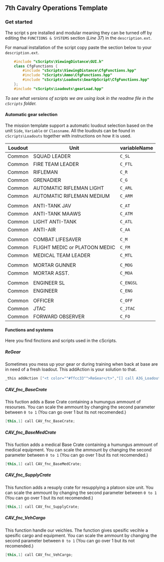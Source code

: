 ## 7th Cavalry Operations Template

### Get started
The script s pre installed and modular meaning they can be turned off by editing the `FUNCTIONS & SYSTEMS` section (_Line 37_) in the `description.ext`.

For manual installation of the script copy paste the section below to your `description.ext`.
``` c++
    #include "cScripts\ViewingDistance\GUI.h"
    class CfgFunctions {
        #include "cScripts\ViewingDistance\CfgFunctions.hpp"
        #include "cScripts\Ammo\CfgFunctions.hpp"
        #include "cScripts\Loadouts\GearUpScript\CfgFunctions.hpp"
    };
    #include "cScripts\Loadouts\gearLoad.hpp"
```
_To see what versions of scripts we are using look in the readme file in the `cScripts` folder._
#### Automatic gear selection
The mission template support a automatic loudout selection based on the unit `Side`, `Variable` or `Classname`.
All the loudouts can be found in `cScripts\Loadouts` together with instructions on how it is used.

| Loudout     | Unit                            | variableName   |
| ------------|---------------------------------|----------------|
| Common      | SQUAD LEADER                    | `C_SL`         |
| Common      | FIRE TEAM LEADER                | `C_FTL`        |
| Common      | RIFLEMAN                        | `C_R`          |
| Common      | GRENADIER                       | `C_G`          |
| Common      | AUTOMATIC RIFLEMAN LIGHT        | `C_ARL`        |
| Common      | AUTOMATIC RIFLEMAN MEDIUM       | `C_ARM`        |
|             |                                 |                |
| Common      | ANTI-TANK JAV                   | `C_AT`         |
| Common      | ANTI-TANK MAAWS                 | `C_ATM`        |
| Common      | LIGHT ANTI-TANK                 | `C_ATL`        |
| Common      | ANTI-AIR                        | `C_AA`         |
|             |                                 |                |
| Common      | COMBAT LIFESAVER                | `C_M`          |
| Common      | FLIGHT MEDIC or PLATOON MEDIC   | `C_FM`         |
| Common      | MEDICAL TEAM LEADER             | `C_MTL`        |
|             |                                 |                |
| Common      | MORTAR GUNNER                   | `C_MOG`        |
| Common      | MORTAR ASST.                    | `C_MOA`        |
|             |                                 |                |
| Common      | ENGINEER SL                     | `C_ENGSL`      |
| Common      | ENGINEER                        | `C_ENG`        |
|             |                                 |                |
| Common      | OFFICER                         | `C_OFF`        |
| Common      | JTAC                            | `C_JTAC`       |
| Common      | FORWARD OBSERVER                | `C_FO`         |



#### Functions and systems
Here you find finctions and scripts used in the cScripts.

##### ReGear
Sometimes you mess up your gear or during training when back at base are in need of a fresh loadout. This addAction is your solution to that.
``` c++
_this addAction ["<t color=""#ffcc33"">ReGear</t>","[] call A3G_Loadout_fnc_ApplyLoadout;"];
```
##### CAV_fnc_BaseCrate
This fuction adds a Base Crate containing a humungus ammount of resourses. You can scale the ammount by changing the second parameter between `0 to 1` (You can go over 1 but its not recomended.)

``` c++
[this,1] call CAV_fnc_BaseCrate;
```

##### CAV_fnc_BaseMedCrate
This fuction adds a medical Base Crate containing a humungus ammount of medical equipment. You can scale the ammount by changing the second parameter between `0 to 1` (You can go over 1 but its not recomended.)

``` c++
[this,1] call CAV_fnc_BaseMedCrate;
```

##### CAV_fnc_SupplyCrate
This function adds a resuply crate for resupplying a platoon size unit. You can scale the ammount by changing the second parameter between `0 to 1` (You can go over 1 but its not recomended.)

``` c++
[this,1] call CAV_fnc_SupplyCrate;
```

##### CAV_fnc_VehCargo
This function handle our veichles. The function gives spesific vecihle a spesific cargo and equipment. You can scale the ammount by changing the second parameter between `0 to 1` (You can go over 1 but its not recomended.)

``` c++
[this,1] call CAV_fnc_VehCargo;
```
